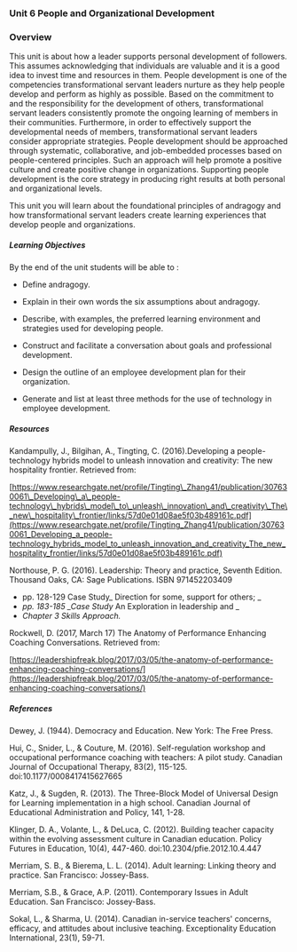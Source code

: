 ### Unit 6 People and Organizational Development

### Overview

This unit is about how a leader supports personal development of followers.  This assumes acknowledging that individuals are valuable and it is a good idea to invest time and resources in them. People development is one of the competencies transformational servant leaders nurture as they help people develop and perform as highly as possible. Based on the commitment to and the responsibility for the development of others, transformational servant leaders consistently promote the ongoing learning of members in their communities. Furthermore, in order to effectively support the developmental needs of members, transformational servant leaders consider appropriate strategies. People development should be approached through systematic, collaborative, and job-embedded processes based on people-centered principles. Such an approach will help promote a positive culture and create positive change in organizations. Supporting people development is the core strategy in producing right results at both personal and organizational levels.

This unit you will learn about the foundational principles of andragogy and how transformational servant leaders create learning experiences that develop people and organizations.



##### Learning Objectives

By the end of the unit students will be able to :

* Define andragogy.

* Explain in their own words the six assumptions about andragogy.

* Describe, with examples, the preferred learning environment and strategies used for developing people.

* Construct and facilitate a conversation about goals and professional development.

* Design the outline of an employee development plan for their organization.

* Generate and list at least three methods for the use of technology in employee development.

##### Resources

Kandampully, J., Bilgihan, A., Tingting, C. \(2016\).Developing a people-technology hybrids model to unleash innovation and creativity: The new hospitality frontier. Retrieved from:

[https://www.researchgate.net/profile/Tingting\_Zhang41/publication/307630061\_Developing\_a\_people-technology\_hybrids\_model\_to\_unleash\_innovation\_and\_creativity\_The\_new\_hospitality\_frontier/links/57d0e01d08ae5f03b489161c.pdf](https://www.researchgate.net/profile/Tingting_Zhang41/publication/307630061_Developing_a_people-technology_hybrids_model_to_unleash_innovation_and_creativity_The_new_hospitality_frontier/links/57d0e01d08ae5f03b489161c.pdf)

Northouse, P. G. \(2016\). Leadership: Theory and practice, Seventh Edition. Thousand Oaks, CA: Sage Publications. ISBN 971452203409

* pp. 128-129 Case Study_  Direction for some, support for others; _
* _pp. 183-185 \_Case Study_ An Exploration in leadership and \_
* _Chapter 3 Skills Approach._

Rockwell, D. \(2017, March 17\) The Anatomy of Performance Enhancing Coaching Conversations. Retrieved from:

[https://leadershipfreak.blog/2017/03/05/the-anatomy-of-performance-enhancing-coaching-conversations/](https://leadershipfreak.blog/2017/03/05/the-anatomy-of-performance-enhancing-coaching-conversations/)

##### References  

Dewey, J. \(1944\). Democracy and Education. New York: The Free Press.

Hui, C., Snider, L., & Couture, M. \(2016\). Self-regulation workshop and occupational performance coaching with teachers: A pilot study. Canadian Journal of Occupational Therapy, 83\(2\), 115-125. doi:10.1177/0008417415627665

Katz, J., & Sugden, R. \(2013\). The Three-Block Model of Universal Design for Learning implementation in a high school. Canadian Journal of Educational Administration and Policy, 141, 1-28.

Klinger, D. A., Volante, L., & DeLuca, C. \(2012\). Building teacher capacity within the evolving assessment culture in Canadian education. Policy Futures in Education, 10\(4\), 447-460. doi:10.2304/pfie.2012.10.4.447

Merriam, S. B., & Bierema, L. L. \(2014\). Adult learning: Linking theory and practice. San Francisco: Jossey-Bass.

Merriam, S.B., & Grace, A.P. \(2011\). Contemporary Issues in Adult Education. San Francisco: Jossey-Bass.

Sokal, L., & Sharma, U. \(2014\). Canadian in-service teachers' concerns, efficacy, and attitudes about inclusive teaching. Exceptionality Education International, 23\(1\), 59-71.


